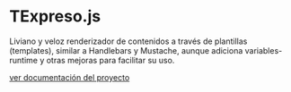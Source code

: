 ﻿# TExpreso.js

Liviano y veloz renderizador de contenidos a través de plantillas (templates), similar a Handlebars y Mustache, aunque adiciona variables-runtime y otras mejoras para facilitar su uso.


[ver documentación del proyecto](http://jcolombo1.github.io/TExpreso.js)
